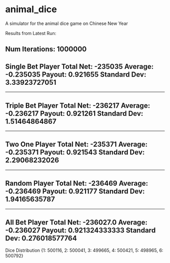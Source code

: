 # animal_dice
A simulator for the animal dice game on Chinese New Year

Results from Latest Run:

Num Iterations: 1000000
---------------------------------------
Single Bet Player
Total Net: -235035
Average: -0.235035
Payout: 0.921655
Standard Dev: 3.33923727051
---------------------------------------
---------------------------------------
Triple Bet Player
Total Net: -236217
Average: -0.236217
Payout: 0.921261
Standard Dev: 1.51464864867
---------------------------------------
---------------------------------------
Two One Player
Total Net: -235371
Average: -0.235371
Payout: 0.921543
Standard Dev: 2.29068232026
---------------------------------------
---------------------------------------
Random Player
Total Net: -236469
Average: -0.236469
Payout: 0.921177
Standard Dev: 1.94165635787
---------------------------------------
---------------------------------------
All Bet Player
Total Net: -236027.0
Average: -0.236027
Payout: 0.921324333333
Standard Dev: 0.276018577764
---------------------------------------
Dice Distribution
{1: 500116, 2: 500041, 3: 499665, 4: 500421, 5: 498965, 6: 500792}
